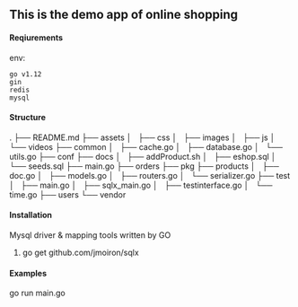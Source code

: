 ## This is the demo app of online shopping

#### Reqiurements

env:
```
go v1.12
gin
redis
mysql

```
#### Structure

.
├── README.md
├── assets
│   ├── css
│   ├── images
│   ├── js
│   └── videos
├── common
│   ├── cache.go
│   ├── database.go
│   └── utils.go
├── conf
├── docs
│   ├── addProduct.sh
│   ├── eshop.sql
│   └── seeds.sql
├── main.go
├── orders
├── pkg
├── products
│   ├── doc.go
│   ├── models.go
│   ├── routers.go
│   └── serializer.go
├── test
│   ├── main.go
│   ├── sqlx_main.go
│   ├── testinterface.go
│   └── time.go
├── users
└── vendor

#### Installation

Mysql driver & mapping tools written by GO
1. go get github.com/jmoiron/sqlx

#### Examples

go  run main.go
